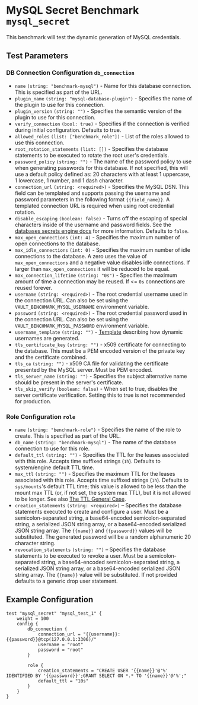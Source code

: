 # MySQL Secret Benchmark `mysql_secret`

This benchmark will test the dynamic generation of MySQL credentials.

## Test Parameters

### DB Connection Configuration `db_connection`

- `name` `(string: "benchmark-mysql")` - Name for this database connection. This is specified as part of the URL.
- `plugin_name` `(string: "mysql-database-plugin")` - Specifies the name of the plugin to use for this connection.
- `plugin_version` `(string: "")` - Specifies the semantic version of the plugin to use for this connection.
- `verify_connection` `(bool: true)` - Specifies if the connection is verified during initial configuration. Defaults to true.
- `allowed_roles` `(list: ["benchmark_role"])` - List of the roles allowed to use this connection.
- `root_rotation_statements` `(list: [])` - Specifies the database statements to be executed to rotate the root user's credentials.
- `password_policy` `(string: "")` - The name of the password policy to use when generating passwords for this database. If not specified, this will use a default policy defined as: 20 characters with at least 1 uppercase, 1 lowercase, 1 number, and 1 dash character.
- `connection_url` `(string: <required>)` - Specifies the MySQL DSN. This field can be templated and supports passing the username and password parameters in the following format `{{field_name}}`. A templated connection URL is required when using root credential rotation.
- `disable_escaping` `(boolean: false)` - Turns off the escaping of special characters inside of the username and password fields. See the [databases secrets engine docs](https://developer.hashicorp.com/vault/docs/secrets/databases#disable-character-escaping) for more information. Defaults to `false`.
- `max_open_connections` `(int: 4)` - Specifies the maximum number of open connections to the database.
- `max_idle_connections` `(int: 0)` - Specifies the maximum number of idle connections to the database. A zero uses the value of `max_open_connections` and a negative value disables idle connections. If larger than `max_open_connections` it will be reduced to be equal.
- `max_connection_lifetime` `(string: "0s")` - Specifies the maximum amount of time a connection may be reused. If <= `0s` connections are reused forever.
- `username` `(string: <required>)` - The root credential username used in the connection URL. Can also be set using the `VAULT_BENCHMARK_MYSQL_USERNAME` environment variable.
- `password` `(string: <required>)` - The root credential password used in the connection URL. Can also be set using the `VAULT_BENCHMARK_MYSQL_PASSWORD` environment variable.
- `username_template` `(string: "")` - [Template](https://developer.hashicorp.com/vault/docs/concepts/username-templating) describing how dynamic usernames are generated.
- `tls_certificate_key` `(string: "")` - x509 certificate for connecting to the database. This must be a PEM encoded version of the private key and the certificate combined.
- `tls_ca` `(string: "")` - x509 CA file for validating the certificate presented by the MySQL server. Must be PEM encoded.
- `tls_server_name` `(string: "")` - Specifies the subject alternative name should be present in the server's certificate.
- `tls_skip_verify` `(boolean: false)` - When set to true, disables the server certificate verification. Setting this to true is not recommended for production.

### Role Configuration `role`

- `name` `(string: "benchmark-role")` - Specifies the name of the role to create. This is specified as part of the URL.
- `db_name` `(string: "benchmark-mysql")` - The name of the database connection to use for this role.
- `default_ttl` `(string: "")` - Specifies the TTL for the leases associated with this role. Accepts time suffixed strings (`1h`). Defaults to system/engine default TTL time.
- `max_ttl` `(string: "")` - Specifies the maximum TTL for the leases associated with this role. Accepts time suffixed strings (`1h`). Defaults to `sys/mounts`'s default TTL time; this value is allowed to be less than the mount max TTL (or, if not set, the system max TTL), but it is not allowed to be longer. See also [The TTL General Case](https://developer.hashicorp.com/vault/docs/concepts/tokens#the-general-case).
- `creation_statements` `(string: <required>)` – Specifies the database statements executed to create and configure a user. Must be a semicolon-separated string, a base64-encoded semicolon-separated string, a serialized JSON string array, or a base64-encoded serialized JSON string array. The `{{name}}` and `{{password}}` values will be substituted. The generated password will be a random alphanumeric 20 character string.
- `revocation_statements` `(string: "")` – Specifies the database statements to be executed to revoke a user. Must be a semicolon-separated string, a base64-encoded semicolon-separated string, a serialized JSON string array, or a base64-encoded serialized JSON string array. The `{{name}}` value will be substituted. If not provided defaults to a generic drop user statement.

## Example Configuration

```hcl
test "mysql_secret" "mysql_test_1" {
    weight = 100
    config {
        db_connection {
            connection_url = "{{username}}:{{password}}@tcp(127.0.0.1:3306)/"
            username = "root"
            password = "root"
        }

        role {
            creation_statements = "CREATE USER '{{name}}'@'%' IDENTIFIED BY '{{password}}';GRANT SELECT ON *.* TO '{{name}}'@'%';"
            default_ttl = "10s"
        }
    }
}
```
